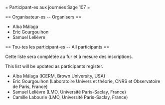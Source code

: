 = Participant-es aux journées Sage 107 =


== Organisateur-es -- Organisers ==

 * Alba Málaga
 * Eric Gourgoulhon
 * Samuel Lelièvre


== Tou-tes les participant-es -- All participants ==

Cette liste sera complétée au fur et à mesure des inscriptions.

This list will be updated as participants register.

 * Alba Málaga (ICERM, Brown University, USA)
 * Eric Gourgoulhon (Laboratoire Univers et théorie, CNRS et Observatoire de Paris, France)
 * Samuel Lelièvre (LMO, Université Paris-Saclay, France)
 * Camille Labourie (LMO, Université Paris-Saclay, France)

